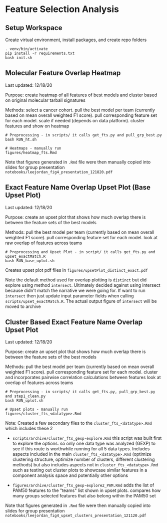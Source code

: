 # Feature Selection Analysis
## Setup Workspace

Create virtual environment, install packages, and create repo folders

```
. venv/bin/activate
pip install -r requirements.txt
bash init.sh
```

## Molecular Feature Overlap Heatmap

Last updated: 12/18/20

Purpose: create heatmap of all features of best models and cluster based on original molecular tarball signatures

Methods: select a cancer cohort. pull the best model per team (currently based on mean overall weighted F1 score). pull corresponding feature set for each model. scale if needed (depends on data platform). cluster features and show on heatmap

```
# Preprocessing - in scripts/ it calls get_fts.py and pull_grp_best.py
bash RUN_ht.sh

# Heatmaps - manually run
figures/heatmap_fts.Rmd
```

Note that figures generated in `.Rmd` file were then manually copied into slides for group presentation `notebooks/leejordan_fig4_presentation_121820.pdf`

## Exact Feature Name Overlap Upset Plot (Base Upset Plot)

Last updated: 12/18/20

Purpose: create an upset plot that shows how much overlap there is between the feature sets of the best models

Methods: pull the best model per team (currently based on mean overall weighted F1 score). pull corresponding feature set for each model. look at raw overlap of features across teams

```
# Preprocessing and Upset Plot - in script/ it calls get_fts.py and upset_exactMatch.R
bash RUN_base_uplot.sh
```

Creates upset plot pdf files in `figures/upsetPlot_distinct_exact.pdf`

Note the default method used for overlap plotting is `distinct` but did explore using method `intersect`. Ultimately decided against using intersect because didn't match the narrative we were going for. If want to run `intersect` then just update input parameter fields when calling `scripts/upset_exactMatch.R`. The actual output figure of `intersect` will be moved to archive

## Cluster Based Exact Feature Name Overlap Upset Plot

Last updated: 12/18/20

Purpose: create an upset plot that shows how much overlap there is between the feature sets of the best models

Methods: pull the best model per team (currently based on mean overall weighted F1 score). pull corresponding feature set for each model. cluster and incorporates pairwise correlation calculations between features look at overlap of features across teams

```
# Preprocessing - in scripts/ it calls get_fts.py, pull_grp_best.py and step1_clean.py
bash RUN_uplot.sh

# Upset plots - manually run
figures/cluster_fts_<datatype>.Rmd
```

Note: Created a few secondary files to the `cluster_fts_<datatype>.Rmd` which includes these 2

+ `scripts/archive/cluster_fts_gexp-explore.Rmd` this script was built first to explore the options. so only one data type was analyzed (GEXP) to see if this route is worthwhile running for all 5 data types. Includes aspects included in the main `cluster_fts_<datatype>.Rmd` (optimize clustering structure, optimize number of clusters, different clustering methods) but also includes aspects not in `cluster_fts_<datatype>.Rmd` such as testing out cluster plots to showcase similar features in a component analysis space and potentially other options

+ `figures/archive/cluster_fts_gexp-explore2_PAM.Rmd` adds the list of PAM50 features to the "teams" list shown in upset plots. compares how many groups selected features that also belong within the PAM50 set

Note that figures generated in `.Rmd` file were then manually copied into slides for group presentation `notebooks/leejordan_fig4_upset_clusters_presentation_121120.pdf`
